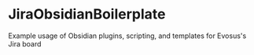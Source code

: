 # JiraObsidianBoilerplate
Example usage of Obsidian plugins, scripting, and templates for Evosus's Jira board
